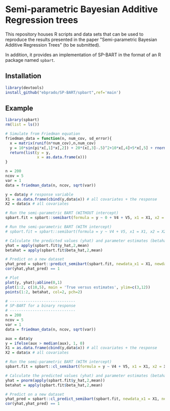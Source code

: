 # Semi-parametric Bayesian Additive Regression trees
This repository houses R scripts and data sets that can be used to reproduce the results presented in the paper "Semi-parametric Bayesian Additive Regression Trees" (to be submitted).

In addition, it provides an implementation of SP-BART in the format of an R package named ```spbart```.

## Installation
``` r
library(devtools)
install_github("ebprado/SP-BART/spbart",ref='main')
```
## Example
``` r
library(spbart)
rm(list = ls())

# Simulate from Friedman equation
friedman_data = function(n, num_cov, sd_error){
  x = matrix(runif(n*num_cov),n,num_cov)
  y = 10*sin(pi*x[,1]*x[,2]) + 20*(x[,3]-.5)^2+10*x[,4]+5*x[,5] + rnorm(n, sd=sd_error)
  return(list(y = y,
              x = as.data.frame(x)))
}

n = 200
ncov = 5
var = 1
data = friedman_data(n, ncov, sqrt(var))

y = data$y # response variable
X1 = as.data.frame(cbind(y,data$x)) # all covariates + the response
X2 = data$x # all covariates

# Run the semi-parametric BART (WITHOUT intercept)
spbart.fit = spbart::semibart(formula = y ~ 0 + V4 + V5, x1 = X1, x2 = X2, ntrees = 10, nburn = 2000, npost = 1000)

# Run the semi-parametric BART (WITH intercept)
# spbart.fit = spbart::semibart(formula = y ~ V4 + V5, x1 = X1, x2 = X2, ntrees = 10, nburn = 2000, npost = 1000)

# Calculate the predicted values (yhat) and parameter estimates (betahat)
yhat = apply(spbart.fit$y_hat,2,mean)
betahat = apply(spbart.fit$beta_hat,2,mean)

# Predict on a new dataset
yhat_pred = spbart::predict_semibart(spbart.fit, newdata_x1 = X1, newdata_x2 = X2, type = 'mean')
cor(yhat,yhat_pred) == 1

# Plot 
plot(y, yhat);abline(0,1)
plot(1:2, c(10,5), main = 'True versus estimates', ylim=c(3,12))
points(1:2, betahat, col=2, pch=2)

# -----------------------------
# SP-BART for a binary response
# -----------------------------
n = 200
ncov = 5
var = 1
data = friedman_data(n, ncov, sqrt(var))

aux = data$y
y = ifelse(aux > median(aux), 1, 0)
X1 = as.data.frame(cbind(y,data$x)) # all covariates + the response
X2 = data$x # all covariates

# Run the semi-parametric BART (WITH intercept)
spbart.fit = spbart::cl_semibart(formula = y ~ V4 + V5, x1 = X1, x2 = X2, ntrees = 1, nburn = 2000, npost = 1000)

# Calculate the predicted values (yhat) and parameter estimates (betahat)
yhat = pnorm(apply(spbart.fit$y_hat,2,mean))
betahat = apply(spbart.fit$beta_hat,2,mean)

# Predict on a new dataset
yhat_pred = spbart::cl_predict_semibart(spbart.fit, newdata_x1 = X1, newdata_x2 = X2, type = 'mean')
cor(yhat,yhat_pred) == 1
```
